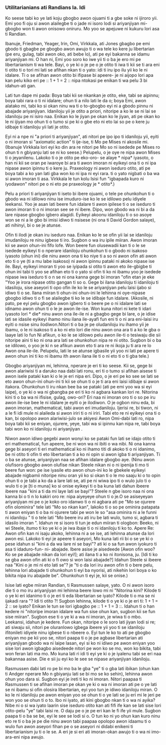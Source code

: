 ### Utilitarianians ati Randians la. Idi

[^ 0]: Fesi si "Apero lori Emu Argumentation Hoppe", * Liberty * (Kokanla Osu 1988).

Ko seese tabi ko ye lati koju gbogbo awon ojuami ti a gbe soke ni ijiroro yii. Emi yoo fi oju si awon alailegbe ti o jade ni isoro lodi si ariyanjiyan mi-gbogbo won ti awon onisowo oniruru. Mo yoo se apejuwe ni kukuru lori asa ti Randian.

Ibanuje, Friedman, Yeager, Irin, Omi, Virkkala, ati Jones gbagbo pe emi gbodo ti gbagbe pe gbogbo awon awujo ti o wa tele ko kere ju libertarian (pe eru, gulag, tabi awon oko, ati bebe lo), ati pe eyi bakanna se idamu ariyanjiyan mi. O han ni, Emi yoo soro ko iwe yii ti o ba je ero mi pe libertarianism ti wa tele. Bayi, o ye ki o je pe o je otito ti iwa ti kii se ti ara eni ti otito ti o tori mi lati se afihan nkan ti o yato: idi ti iru ipo ilu yii ko le ni idalare. Ti o se afihan awon otito bi ifipase bi apeere- je ni aijopo lori apa kan pelu kiko eri pe :: 1 + 1 = 2 :: nipa ntokasi pe enikan ti wa pelu 3 bi idahun-ati gan.

Lati tun dape mi pada: Boya tabi kii se nkankan je otito, eke, tabi se aipinnu; boya tabi rara o ti ni idalare; ohun ti a nilo lati le da o; boya Emi, awon alatako mi, tabi ko si okan ninu wa ti o to-gbogbo eyi ni a gbodo pinnu ni abajade ariyanjiyan. Idaniloju yii je otito a priori, nitoripe a ko le se ni lai se idaniloju pe ni isiro naa. Enikan ko le jiyan pe okan ko le jiyan, ati pe okan ko le ni ijiyan mo ohun ti o tumo si pe ki o gbe eto ni eto  lai so pe o kere ju idibaje ti idaniloju yii lati je otito.

Eyi ni a npe ni "a priori ti ariyanjiyan", ati nitori pe ipo ipo ti idaniloju yii, eyiti o ni imoran si "axiomatic action" ti ije-ise, ti Mo pe Mises ni akosile mi. (Ibanuje Virkkala lori eyi ko din ara re nitori pe Mo so ni isedede pe Mises ro ohun ti n gbiyanju lati se ni ko seese.) Pelupelu, o je oye re nipa awon Mises ti o jeyanilenu. Lakoko ti o je otito pe eko-oro- se alaye * nipa* iyasoto, o han ni kii se oran pe iwaroye bi ara ti awon imoran ni eyikeyi ona ti o ni ipa nipase awon ipinnu ti o kere ju. Praxeology ni awon iseduro otito, ati pe boya tabi a ko yan lati gba won ko ni ipa ni eyi rara. ti o yato nigbati o ba wa si awon imoran ti asa. Virkkala le tun kolu Isisi fun "igbapada kuro ni iyodawon" nitori pe o ni eto pe praxeology je * otito*.)

Pelu a priori ti ariyanjiyan ti iseto bi ibere ojuami, o tele pe ohunkohun ti o gbodo wa ni idilowo ninu ise imuduro-ise ko le se idilowo pelu idiyele leekansi. Yoo je asan lati beere fun idalare ti awon ipilese ti o se iseduro ti awon imoran ti o ni imoran see se ni ibere. Dipo, won gbodo wa ni bi a da lare nipase gbogbo igbero alagidi. Eyikeyi akoonu idaniloju ti o so asoye won se ni a le gbo bi imisi idiwo ti nsisese (ni ona ti David Gordon salaye), ati nihinyi, bi o se je atunse.

Ofin ti ilodi je okan iru iseduro naa. Enikan ko le se ofin yii lai se idaniloju imudaniloju re ninu igbese ti iro. Sugbon o wa iru ipile miiran. Awon imoran kii se awon ohun-ini fifo lofe. Won beere fun olusewadii kan ti o le se isedede eyikeyi ti o nperare idaniloju ohunkohun ti o gbodo ni isakoso iyasoto (ohun ini) die ninu awon ona ti ko niye ti a so ni awon ofin ati awon eto ti o ye (ti a mu labe isakoso) ni awon ipinnu pataki ni akoko nipase ise ile. Bayi, eyikeyi imoran ti yoo se iyipada si otito ti awon eto ile-gbigbe ti ohun ini tabi ti yoo se afihan eto ti o yato si ofin ti ko ni ibamu yoo je isedede nipase iwa iseduro ti o n se ni ona kanna gege bi imoran "ofin etan je eke "Yoo je irora nipase otito gangan ti so o. Gege bi ilana idaniloju ti idaniloju ti idasiloju, sise aseyori ti opo ofin ile ko le se ariyanjiyan pelu laisi ijabo si idiwo ti o se. Ilana miiran ti ohun-ini ohun-ini le lehinna ni oye-nipase gbogbo idiwo ti o fi se alailegbe ti ko le se idibaje fun idalare. (Akosile, ni pato, pe eyi pelu gbogbo awon igbero ti o beere pe o ni idalare lati se idinamo awon ohun ti o le je awon ile-ise. Won kuna nitori ni kete ti idari iyasoto lori * die* ninu awon ona ile-ile ni a gbagbo gege bi lare, o je idise lati se idasile eyikeyi ihamo ninu ilana ile-ayafi fun eni ti o ni ara eni-laisi iru eyiti o nsise sinu ilodiwon.Nitori ti o ba je pe oludaniloju iru ihamo yii je ibamu, o le ni isakoso ti a ko ni eto lori die ninu awon ona ara ti a ko le gba o laaye lati lo fun Ni afikun, o ko le se idilowo pelu awon ile-ti o tesiwaju die sii nitoripe aini ti ko ni ona ara lati se ohunkohun nipa re ni otito. Sugbon bi o ba se idilowo, o yoo je ki n se afikun awon eto ti ara re ni ikoja ju ti ara re lo Awon ona ile-ile. Pelupelu, lati le se atunse igbasile yii yoo ni lati pe apere ti awon ohun ini ti ko ni ibamu ith awon ilana ile ti o ni eto ti o ti gba tele.)

Gbogbo ariyanjiyan mi, lehinna, nperare je eri ti ko seese. Kii se, gege bi awon alariwisi ti a daruko naa dabi lati ronu, eri ti o tumo si afihan aisese ti awon isele pataki kan ki o le je eri nipa eri. Dipo, o je eri pe ko see se lati se eto awon ohun-ini ohun-ini ti kii se ohun ti o je ti ara eni laisi idibaje si awon itakora. Ohunkohun ti iru nkan bee ba se pataki (ati pe emi yoo wa si eyi laipe), o ye ki o wa ni gbangba pe eri  ti ko ni agbara kankan lori re. Nitorina kini ti o ba wa ni ifisise, gulag, owo-ori? Eri naa ni imoran oro ti o so pe iru awon ile-ise bee le ni idalare je eyiti o je ilodiwon. O je ogbon ninu eda, bi awon imoran, mathematical, tabi awon eri imudaniloju. Ijerisi re, bi tiwon, ni a le fi idi mule ni alaileda si awon iriri ti o ni iriri. Tabi eto re ni eyikeyi ona ti o kan, bi opolopo awon alariwisi-julo se akiyesi Awon Omi-dabi lati ro, nipa boya tabi kii se eniyan, ojurere, yeye, tabi wa si ipinnu kan nipa re, tabi boya tabi won ko ni idaniloju ni ariyanjiyan .

Niwon awon idiwo gegebi awon wonyi ko se pataki fun lati se idajo otito ti eri mathematical, fun apeere, be ni won wa ni ibiti o wa nibi. Ni ona kanna gege bi aseyori ti eri mathematical ko ni ihamo titi di akoko ti o ni idanimo, be ni otito ti ofin ti eto libertarian ti a ko ni opin si awon igba ti ariyanjiyan. Ti o ba se atunse, ariyanjiyan naa se afihan idalare gbogbo aye. (Ninu awon olufisoro gbogbo awon olufise nikan Steele nikan ni o ni ipenija ti mo ti beere fun won: pe ise iyasile eto awon ohun-ini ko le gbekele eyikeyi abajade nigbamii nitoripe ninu oran yii ko si okan ti o le mo saaju ki o to opin ohun ti o je tabi a ko da a lare lati se, ati pe ni wiwa ipo ti o wulo julo ti o wulo ti o je [ti o muna] ko si onise eyikeyi ti o ba kuna lati dahun ibeere ibeere naa "kini a ti da mi laye lati se bayi"? Steele n gbe isoro naa ni ona kanna bi o ti n lo kakiri oro re: nipa aiyeyeye ohun ti o je.O se asiseyeyan ariyanjiyan mi pe o je koko oro idanwo ti o ni agbara ati pe "Mo se ojurere ofin olominira" tele lati "Mo so nkan kan", lakoko ti o so pe ominira patapata ti awon eniyan ti o ba ni ojurere tabi pe won le so "asa ominira ni a le funni ni idaniloju " ti o tele lati "Mo beere iru ati iru be lati wulo, tumo si, agbara ti idasilo imoran ". Idahun re si isoro ti tun je edun miiran ti ologbon: Beeko, ni wi Steele, itumo ti ko ye ki o je iwa ibaje ti o ni idaniloju ti ko to. Apere Re: Awon ofin kan ni isaju akoko, lehinna ni a se ise, ati lehinna atunse da lori awon esi. Lakoko ti eyi je apeere ti aseyori, Mo kuna lati rii bi o se ye ki o pese idahun si "kini a da wa lare ni se bayi"? ati ki o sa fun awon iyokuro ti asa ti idaduro-fun- ni- abajade. Ibere asise je aisedeede [Awon ofin woo? Ko se pe abajade nikan da lori eyi!]; ati ilana ti a ko ni itonisona, ju. [Idi ti ko se gba awon ofin ati ki o fi owo si won laisi abajade?] Idahun Steele si ibeere naa "Kini o je mi ni eto lati se"? je "ti o da lori iru awon ofin ti o bere pelu, lehinna lori abajade ti ohunkohun ti eyi ba nyorisi, ati nikehin lori boya o ko bikita nipa iru abajade be". Ohunkohun ti eyi je, kii se onise.)

Isise lati egbe miiran Randian, ti Rasmussen salaye, yato. O ni awon isoro die ti o mo iru ariyanjiyan mi lehinna beere lowo mi ni "Nitorina kini? Kilode ti o ye ki eri idanimo ti o je eri ti eda libertarian se iyato? Kilode ti o ma se ni ijakadi rara "? Idi ti otito ?! Sugbon lehinna, kilode ti o ye ki o je eri ti: 1 + 1 = 2 :: se iyato? Enikan le tun se lori igbagbo pe :: 1 + 1 = 3 ::. Idahun ti o han kedere ni "nitoripe imoran idalare wa fun sise ohun kan, sugbon kii se fun sise miiran". Sugbon ese ti o ye ki a wa ni imoran, je wiwa ti o mbo. Leekansi, idahun je kedere. Fun okan, nitoripe o le soro lati jiyan lodi si re; ati siwaju sii, nitori pe oluranlowo igbega ibeere yii yoo ti se idaniloju ifitonileti idiyele ninu igbese ti o nbeere o. Eyi tun le ko to ati pe gbogbo eniyan mo pe kii yoo se, nitori paapa ti o je pe agbase libertarian ati ariyanjiyan gbodo wa ni laipe lasan, eyi si ko ni idiwo pe awon eniyan yoo sise lori awon igbagbo aisedeede nitori pe won ko se mo, won ko bikita, tabi won feran lati ma mo. Mo kuna lati ri idi ti eyi ye ki o je iyalenu tabi se eri naa bakannaa asise. Die e sii ju eyi ko le see se nipase ariyanjiyan idaniloju.

Rasmussen dabi lati ro pe bi mo ba le gba "ye" ti o gba lati ibikan (ohun kan ti Andger nperare Mo n gbiyanju lati se bi mo se ko sehin), lehinna awon ohun yoo dara si. Sugbon eyi je ireti ti ko ni imoran. Nitori paapaa ti Rasmussen ti se afihan imoran pe okan ye ki o wa ni imoran ati pe o ye lati se ni ibamu si ofin olosira libertarian, eyi yoo tun je idiwo idaniloju miran. O ko le ni idaniloju pe awon eniyan yoo se ohun ti o ye lati se ju eri mi le jeri pe won yoo se ohun ti o to. Ibo ni iyato, ati kini gbogbo nkan ti o wa ni ayika? Nibe ni o si wa iyato laarin sise iseduro otito kan ati fifi ife kan se lati sise lori otito-pelu "ye" tabi laisi re. O daju pe o je pe eri kan le fi ife yii mule. Sugbon paapa ti o ba se be, eyi le see se lodi si o. O tun ko ni yo ohun kan kuro ninu eto re ti o ba je pe die ninu awon tabi paapaa opolopo awon idaamu ti o wulo fun awon aseyori fihan pe o se aseyori ni didabi enikeni ti libertarianism ju ti o le se. A eri je si eri ati imoran-okan awujo ti o wa ni imo-ara-eni nipa awujo.
